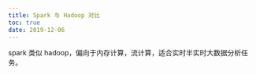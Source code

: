 ```yaml
---
title: Spark 与 Hadoop 对比
toc: true
date: 2019-12-06
---
```




spark 类似 hadoop，偏向于内存计算，流计算，适合实时半实时大数据分析任务。
